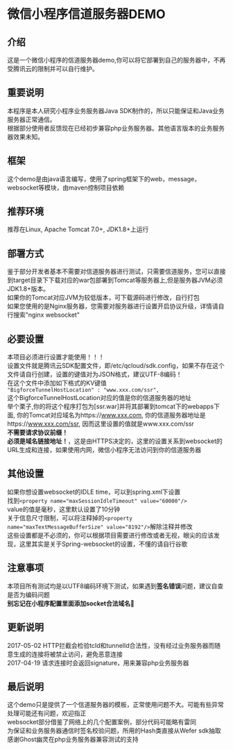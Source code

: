 # 微信小程序信道服务器DEMO
## 介绍
这是一个微信小程序的信道服务器demo,你可以将它部署到自己的服务器中，不再受腾讯云的限制并可以自行维护。

## 重要说明
本程序是本人研究小程序业务服务器Java SDK制作的，所以只能保证和Java业务服务器正常通信。<br>
根据部分使用者反馈现在已经初步兼容php业务服务器。其他语言版本的业务服务器效果未知。

## 框架
这个demo是由java语言编写，使用了spring框架下的web，message，websocket等模块，由maven控制项目依赖

## 推荐环境
推荐在Linux, Apache Tomcat 7.0+, JDK1.8+上运行

## 部署方式
鉴于部分开发者基本不需要对信道服务器进行测试，只需要信道服务，您可以直接到target目录下下载对应的war包部署到Tomcat等服务器上,但是服务器JVM必须JDK1.8+版本。<br>
如果你的Tomcat对应JVM为较低版本，可下载源码进行修改，自行打包<br>
如果您使用的是Nginx服务器，您需要对服务器进行设置开启协议升级，详情请自行搜索"nginx websocket"

## 必要设置
本项目必须进行设置才能使用！！！<br>
设置文件就是腾讯云SDK配置文件，即/etc/qcloud/sdk.config，如果不存在这个文件请自行创建，设置的键值对为JSON格式，建议UTF-8编码！<br>
在这个文件中添加如下格式的KV键值<br>
`"BigforceTunnelHostLocation" : "www.xxx.com/ssr",`<br>
这个BigforceTunnelHostLocation对应的值是你的信道服务器的地址<br>
举个栗子,你的将这个程序打包为[ssr.war]并将其部署到tomcat下的webapps下面, 你的Tomcat对应域名为https://www.xxx.com, 你的信道服务器地址是https://www.xxx.com/ssr, 因而这里设置的值就是www.xxx.com/ssr<br>
**不需要请求协议前缀！**<br>
**必须是域名链接地址！**，这是由HTTPS决定的，这里的设置关系到websocket的URL生成和连接，如果使用内网，微信小程序无法访问到你的信道服务器<br>

## 其他设置
如果你想设置websocket的IDLE time，可以到spring.xml下设置<br>
找到`<property name="maxSessionIdleTimeout" value="60000"/>`<br>
value的值是毫秒，这里默认设置了10分钟<br>
关于信息尺寸限制，可以将注释掉的`<property name="maxTextMessageBufferSize" value="8192"/>`解除注释并修改<br>
这些设置都是不必须的，你可以根据项目需要进行修改或者无视，眼尖的应该发现，这里其实是关于Spring-websocket的设置，不懂的请自行谷歌

## 注意事项
本项目所有测试均是以UTF8编码环境下测试，如果遇到**签名错误**问题，建议自查是否为编码问题<br>
**别忘记在小程序配置里面添加socket合法域名🙂**

## 更新说明
2017-05-02 HTTP拦截会检验tcId和tunnelId合法性，没有经过业务服务器而随意生成的连接将被禁止访问，避免恶意连接<br>
2017-04-19 请求连接时会返回signature，用来兼容php业务服务器

## 最后说明
这个demo只是提供了一个信道服务器的模板，正常使用问题不大。可能有些异常处理可能还有问题，欢迎指正<br>
websocket部分借鉴了网络上的几个配置案例，部分代码可能略有雷同<br>
为保证和业务服务器通信时签名校验问题，所用的Hash类直接从Wefer sdk抽取<br>
感谢Ghost幽灵在php业务服务器兼容测试的支持
